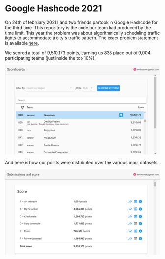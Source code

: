 # Google Hashcode 2021

On 24th of february 2021 I and two friends partook in Google Hashcode for the third time.
This repository is the code our team had produced by the time limit. This year the problem was about algorithmically scheduling traffic lights to accommodate a city's traffic pattern.
The exact problem statement is available [here](hashcode_2021_online_qualifications.pdf).

We scored a total of 9,510,173 points, earning us 838 place out of 9,004 participating teams (just inside the top 10%).

![scoreboard_world.jpg](scoreboard_world.jpg)

And here is how our points were distributed over the various input datasets.

![scores.jpg](scores.jpg)

